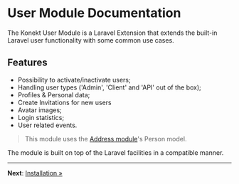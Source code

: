 # User Module Documentation

The Konekt User Module is a Laravel Extension that extends the built-in Laravel user functionality
with some common use cases.

## Features

- Possibility to activate/inactivate users;
- Handling user types ('Admin', 'Client' and 'API' out of the box);
- Profiles & Personal data;
- Create Invitations for new users
- Avatar images;
- Login statistics;
- User related events.

> This module uses the [Address module](https://konekt.dev/address)'s Person model.

The module is built on top of the Laravel facilities in a compatible manner.

---

**Next**: [Installation &raquo;](installation.md)
